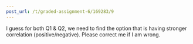 ```yaml
---
post_url: /t/graded-assignment-6/169283/9
---
```

I guess for both Q1 & Q2, we need to find the option that is having stronger correlation (positive/negative). Please correct me if I am wrong.